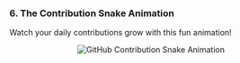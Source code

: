 ### **6. The Contribution Snake Animation**

Watch your daily contributions grow with this fun animation!

<p align="center">
  <img src="https://raw.githubusercontent.com/rushour21/rushour21/output/github-snake.svg?&animated=true" alt="GitHub Contribution Snake Animation" style="max-width: 90%; height: auto;"/>
</p>
